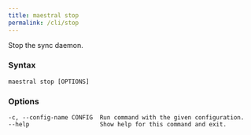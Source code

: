 ```yaml
---
title: maestral stop
permalink: /cli/stop
---
```


Stop the sync daemon.

### Syntax

```
maestral stop [OPTIONS]
```

### Options

```
-c, --config-name CONFIG  Run command with the given configuration.
--help                    Show help for this command and exit.
```
